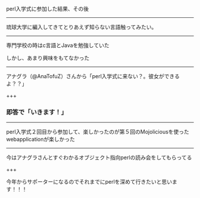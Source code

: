  perl入学式に参加した結果、その後

---

琉球大学に編入してきてとりあえず知らない言語触ってみたい。

---

専門学校の時はc言語とJavaを勉強していた

しかし、あまり興味をもてなかった

---

アナグラ（@AnaTofuZ）さんから「perl入学式に来ない？。彼女ができるよ？？」

+++

### 即答で「いきます！」
---

perl入学式２回目から参加して、楽しかったのが第５回のMojoliciousを使ったwebapplicationが楽しかった

---

今はアナグラさんとすぐわかるオブジェクト指向perlの読み会をしてもらってる

+++

今年からサポーターになるのでそれまでにperlを深めて行きたいと思います！！！
